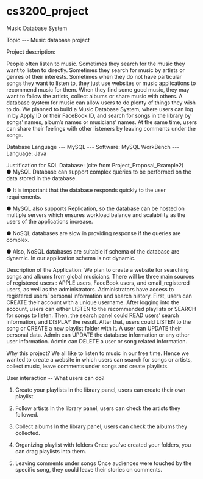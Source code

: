 # cs3200_project
Music Database System


Topic --- Music database project


Project description:

People often listen to music. Sometimes they search for the music they want to listen to directly. Sometimes they search for music by artists or genres of their interests. Sometimes when they do not have particular songs they want to listen to, they just use websites or music applications to recommend music for them. When they find some good music, they may want to follow the artists, collect albums or share music with others. A database system for music can allow users to do plenty of things they wish to do.
We planned to build a Music Database System, where users can log in by Apply ID or their FaceBook ID, and search for songs in the library by songs’ names, album’s names or musicians’ names. At the same time, users can share their feelings with other listeners by leaving comments under the songs.

Database Language
--- MySQL
--- Software: MySQL WorkBench
--- Language: Java

Justification for SQL Database:
(cite from Project_Proposal_Example2)				
●	MySQL Database can support complex queries to be performed on the data stored in the database.
 						
●	It is important that the database responds quickly to the user requirements.
 						
●	MySQL also supports Replication, so the database can be hosted on multiple servers which ensures workload balance and scalability as the users of the applications increase.
 						
●	NoSQL databases are slow in providing response if the queries are complex.
 						
●	Also, NoSQL databases are suitable if schema of the database are dynamic. In our application schema is not dynamic.


Description of the Application:
We plan to create a website for searching songs and albums from global musicians. There will be three main sources of registered users : APPLE users, FaceBook users, and email_registered users, as well as the administrators. Administrators have access to registered users’ personal information and search history. First, users can CREATE their account with a unique username. After logging into the account, users can either LISTEN to the recommended playlists or SEARCH for songs to listen. Then, the search panel could READ users’ search information, and DISPLAY the result. After that, users could LISTEN to the song or CREATE a new playlist folder with it. A user can UPDATE their personal data. Admin can UPDATE the database information or any other user information. Admin can DELETE a user or song related information.
 						
Why this project?
We all like to listen to music in our free time. Hence we wanted to create a website in which users can search for songs or artists, collect music, leave comments under songs and create playlists.

User interaction 
-- What users can do?
1.   Create your playlists
In the library panel, users can create their own playlist
 
2.   Follow artists
In the library panel, users can check the artists they followed.
 
3.   Collect albums
In the library panel, users can check the albums they collected.
 
4.   Organizing playlist with folders
Once you’ve created your folders, you can drag playlists into them.

5.   Leaving comments under songs
Once audiences were touched by the specific song, they could leave their stories on comments.



